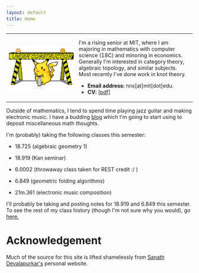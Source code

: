 ```yaml
---
layout: default
title: Home
---
```

<script type="text/javascript"
src="https://cdn.mathjax.org/mathjax/latest/MathJax.js?config=TeX-AMS-MML_HTMLorMML">
</script>

<table width="100%" cellspacing="0" cellpadding="0">
<tbody><tr>
<td width = "37.5%">
<img style="display: block; margin: auto;" alt="photo" src="/assets/under_construction.gif">
</td>
<td>
<p>
I'm a rising senior at MIT, where I am majoring in mathematics with computer science (18C) and minoring in economics.
Generally I'm interested in category theory, algebraic topology, and similar subjects.
Most recently I've done work in knot theory.
</p>
<ul>
<li><b>Email address:</b> nns[at]mit[dot]edu.</li>
<li><b>CV: </b><a href="/files/cv.pdf">[pdf]</a></li>
</ul>

</td>
</tr>
</tbody></table>

<p>
Outside of mathematics, I tend to spend time playing jazz guitar and making electronic music.
I have a budding <a href="/blog/">blog</a> which I'm going to start using to deposit miscellaneous math thoughts. 
</p>

I'm (probably) taking the following classes this semester:

* 18.725 (algebraic geometry 1)

* 18.919 (Kan seminar)

* 6.0002 (throwaway class taken for REST credit :/ )

* 6.849 (geometric folding algorithms)

* 21m.361 (electronic music composition)

I'll probably be taking and posting notes for 18.919 and 6.849 this semester.
To see the rest of my class history (though I'm not sure why you would), go <a href="/classes">here.</a>

<h1> Acknowledgement </h1>
Much of the source for this site is lifted shamelessly from <a href="https://sanathdevalapurkar.github.io/"> Sanath Devalapurkar's</a> personal website.


